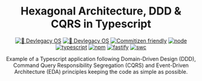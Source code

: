 <h1 align="center">Hexagonal Architecture, DDD & CQRS in Typescript</h1>

<p align="center">
    <!-- https://shields.io/category/monitoring -->
    <a href="https://gitlab.com/devlegacy"><img src="https://img.shields.io/website?label=🦊 Devlegacy&up_color=green&up_message=OS&url=https://gitlab.com/devlegacy" alt="🦊 Devlegacy OS"/></a>
    <a href="https://github.com/devlegacy"><img src="https://img.shields.io/website?label=🐙 Devlegacy&up_color=green&up_message=OS&url=https://github.com/devlegacy" alt="🐙 Devlegacy OS"/></a>
    <a href="https://commitizen.github.io/cz-cli/"><img src="https://img.shields.io/badge/commitizen-friendly-brightgreen.svg" alt="Commitizen friendly"/></a>
    <a href="https://nodejs.org/docs/latest-v20.x/api/index.html"><img src="https://img.shields.io/badge/node-20.x-green.svg" alt="node"/></a>
    <a href="https://www.typescriptlang.org/"><img src="https://img.shields.io/badge/typescript-5.x-blue.svg" alt="typescript"/></a>
    <a href="https://docs.nestjs.com/v10/"><img src="https://img.shields.io/badge/npm-10.x-red.svg" alt="npm"/></a>
    <a href="https://fastify.dev/"><img src="https://img.shields.io/badge/Web_Framework-Fastify_⚡-black.svg" alt="fastify"/></a>
    <a href="https://swc.rs/"><img src="https://img.shields.io/badge/Compiler-SWC_-orange.svg" alt="swc"/></a>
</p>

<p align="center">
  Example of a Typescript application following Domain-Driven Design (DDD),
  Command Query Responsibility Segregation (CQRS) and
  Event-Driven Architecture (EDA) principles keeping the code as simple as possible.
</p>
